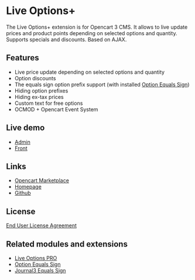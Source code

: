# Live Options+

The Live Options+ extension is for Opencart 3 CMS. It allows to live update prices and product points depending on selected options and quantity. Supports specials and discounts. Based on AJAX.

## Features
* Live price update depending on selected options and quantity
* Option discounts
* The equals sign option prefix support (with installed [Option Equals Sign](https://www.opencart.com/index.php?route=marketplace/extension/info&extension_id=34383))
* Hiding option prefixes
* Hiding ex-tax prices
* Custom text for free options
* OCMOD + Opencart Event System

## Live demo
* [Admin](http://ocmod.freevar.com/oc3020/a/admin/index.php?route=extension/module/live_options)
* [Front](http://ocmod.freevar.com/oc3020/a)

## Links
* [Opencart Marketplace](https://www.opencart.com/index.php?route=marketplace/extension/info&extension_id=36005)
* [Homepage](https://underr.space/en/notes/projects/project-014.html)
* [Github](https://git.io/JvlVO)

## License
[End User License Agreement](https://git.io/JvlVm)

## Related modules and extensions
* [Live Options PRO](https://www.opencart.com/index.php?route=marketplace/extension/info&extension_id=35460)
* [Option Equals Sign](https://www.opencart.com/index.php?route=marketplace/extension/info&extension_id=34383)
* [Journal3 Equals Sign](https://www.opencart.com/index.php?route=marketplace/extension/info&extension_id=38532)

